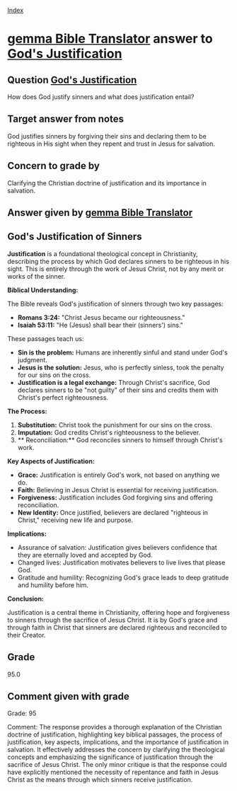 
[Index](../../index.md)
# [gemma Bible Translator](../../answering_models/gemma_Bible_Translator.md) answer to [God's Justification](../../questions/God's_Justification.md)

## Question [God's Justification](../../questions/God's_Justification.md)
How does God justify sinners and what does justification entail?

## Target answer from notes
God justifies sinners by forgiving their sins and declaring them to be righteous in His sight when they repent and trust in Jesus for salvation.

## Concern to grade by
Clarifying the Christian doctrine of justification and its importance in salvation.

## Answer given by [gemma Bible Translator](../../answering_models/gemma_Bible_Translator.md)
## God's Justification of Sinners

**Justification** is a foundational theological concept in Christianity, describing the process by which God declares sinners to be righteous in his sight. This is entirely through the work of Jesus Christ, not by any merit or works of the sinner.

**Biblical Understanding:**

The Bible reveals God's justification of sinners through two key passages:

* **Romans 3:24:** "Christ Jesus became our righteousness."
* **Isaiah 53:11:** "He (Jesus) shall bear their (sinners') sins."

These passages teach us:

* **Sin is the problem:** Humans are inherently sinful and stand under God's judgment.
* **Jesus is the solution:** Jesus, who is perfectly sinless, took the penalty for our sins on the cross. 
* **Justification is a legal exchange:** Through Christ's sacrifice, God declares sinners to be "not guilty" of their sins and credits them with Christ's perfect righteousness.

**The Process:**

1. **Substitution:** Christ took the punishment for our sins on the cross.
2. **Imputation:** God credits Christ's righteousness to the believer.
3. ** Reconciliation:** God reconciles sinners to himself through Christ's work.

**Key Aspects of Justification:**

* **Grace:** Justification is entirely God's work, not based on anything we do.
* **Faith:** Believing in Jesus Christ is essential for receiving justification.
* **Forgiveness:** Justification includes God forgiving sins and offering reconciliation.
* **New Identity:** Once justified, believers are declared "righteous in Christ," receiving new life and purpose.

**Implications:**

* Assurance of salvation: Justification gives believers confidence that they are eternally loved and accepted by God.
* Changed lives: Justification motivates believers to live lives that please God.
* Gratitude and humility: Recognizing God's grace leads to deep gratitude and humility before him.

**Conclusion:**

Justification is a central theme in Christianity, offering hope and forgiveness to sinners through the sacrifice of Jesus Christ. It is by God's grace and through faith in Christ that sinners are declared righteous and reconciled to their Creator.

## Grade
95.0

## Comment given with grade
Grade: 95

Comment: The response provides a thorough explanation of the Christian doctrine of justification, highlighting key biblical passages, the process of justification, key aspects, implications, and the importance of justification in salvation. It effectively addresses the concern by clarifying the theological concepts and emphasizing the significance of justification through the sacrifice of Jesus Christ. The only minor critique is that the response could have explicitly mentioned the necessity of repentance and faith in Jesus Christ as the means through which sinners receive justification.
